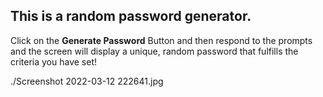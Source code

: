 ## This is a random password generator.

Click on the **Generate Password** Button and then respond to the prompts and the screen will display a unique, random password that fulfills the criteria you have set! 

./Screenshot 2022-03-12 222641.jpg

